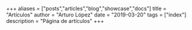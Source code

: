 +++
aliases = ["posts","articles","blog","showcase","docs"]
title = "Artículos"
author = "Arturo López"
date = "2019-03-20"
tags = ["index"]
description = "Página de artículos"
+++
